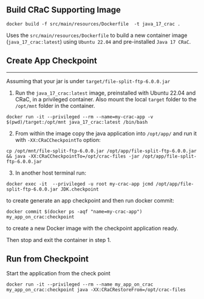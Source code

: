 
## Build CRaC Supporting Image

```
docker build -f src/main/resources/Dockerfile  -t java_17_crac .
```

Uses the `src/main/resources/Dockerfile` to build a new container image (`java_17_crac:latest`) using `Ubuntu 22.04` and pre-installed `Java 17 CRaC`.


## Create App Checkpoint
----

Assuming that your jar is under `target/file-split-ftp-6.0.0.jar`

1. Run the `java_17_crac:latest` image, preinstalled with Ubuntu 22.04 and CRaC, in a privileged container.
Also mount the local `target` folder to the `/opt/mnt` folder in the container.

```
docker run -it --privileged --rm --name=my-crac-app -v $(pwd)/target:/opt/mnt java_17_crac:latest /bin/bash
```

2. From within the image copy the java application into `/opt/app/` and run it with `-XX:CRaCCheckpointTo` option:

```
cp /opt/mnt/file-split-ftp-6.0.0.jar /opt/app/file-split-ftp-6.0.0.jar && java -XX:CRaCCheckpointTo=/opt/crac-files -jar /opt/app/file-split-ftp-6.0.0.jar
```

3. In another host terminal run:

```
docker exec -it  --privileged -u root my-crac-app jcmd /opt/app/file-split-ftp-6.0.0.jar JDK.checkpoint
```

to create generate an app checkpoint and then run docker commit:

```
docker commit $(docker ps -aqf "name=my-crac-app") my_app_on_crac:checkpoint
```

to create a new Docker image with the checkpoint application ready.

Then stop and exit the container in step 1.

## Run from Checkpoint

Start the application from the check point

```
docker run -it --privileged --rm --name my_app_on_crac my_app_on_crac:checkpoint java -XX:CRaCRestoreFrom=/opt/crac-files
```
